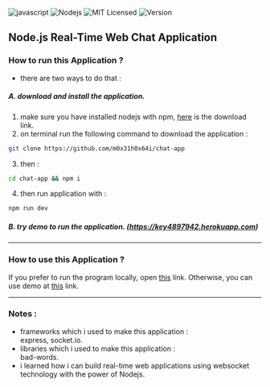 ![javascript](https://badges.aleen42.com/src/javascript.svg)
![Nodejs](https://img.shields.io/badge/-Node.js-58595a?style=flat&logo=Node.js)
![MIT Licensed](https://img.shields.io/badge/license-MIT-brightgreen)
![Version](https://img.shields.io/badge/version-1.0.0-brightgreen)


## Node.js Real-Time Web Chat Application

###  How to run this Application ?
- there are two ways to do that :

##### A. download and install the application.
1. make sure you have installed nodejs with npm, [here](https://nodejs.org/en/download) is the download link.
2. on terminal run the following command to download the application :
```bash
git clone https://github.com/m0x31h0x64i/chat-app
```
3. then :
```bash
cd chat-app && npm i
```
4. then run application with :
```bash
npm run dev
```
##### B. try demo to run the application. (https://key4897942.herokuapp.com)

------------

### How to use this Application ?
If you prefer to run the program locally, open [this](http://localhost:3000) link. Otherwise, you can use demo at [this](https://key4897942.herokuapp.com) link.

------------

### Notes :
- frameworks which i used to make this application :<br>
express, socket.io.
- libraries which i used to make this application :<br>
bad-words.
- i learned how i can build real-time web applications using websocket technology with the power of Nodejs.
